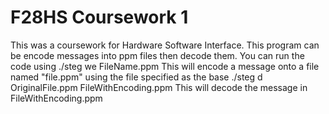 # F28HS Coursework 1

This was a coursework for Hardware Software Interface. This program can be encode messages into ppm files then decode them.
You can run the code using
./steg we FileName.ppm 
This will encode a message onto a file named "file.ppm" using the file specified as the base
./steg d OriginalFile.ppm FileWithEncoding.ppm
This will decode the message in FileWithEncoding.ppm 

